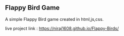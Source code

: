 ## Flappy Bird Game 

A simple Flappy Bird game created in html,js,css.

live project link : https://niraj1608.github.io/Flappy-Birds/
